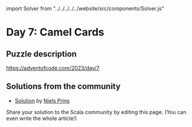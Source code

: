 import Solver from "../../../../../website/src/components/Solver.js"

# Day 7: Camel Cards

## Puzzle description

https://adventofcode.com/2023/day/7

## Solutions from the community
- [Solution](https://github.com/prinsniels/AdventOfCode2023/blob/main/src/main/scala/solutions/day07.scala) by [Niels Prins](https://github.com/prinsniels)

Share your solution to the Scala community by editing this page. (You can even write the whole article!)
